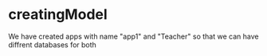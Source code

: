 # creatingModel


We have created apps with name "app1" and "Teacher" so that we can have diffrent databases for both

